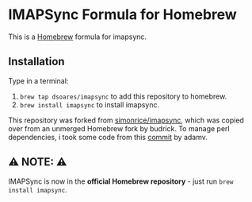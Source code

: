 # IMAPSync Formula for Homebrew

This is a [Homebrew](http://brew.sh) formula for imapsync.

Installation
------------

Type in a terminal:

1.  `brew tap dsoares/imapsync` to add this repository to homebrew.
2.  `brew install imapsync` to install imapsync.

This repository was forked from [simonrice/imapsync](https://www.github.com/simonrice/homebrew-imapsync),
 which was copied over from an unmerged Homebrew fork by budrick.
To manage perl dependencies, i took some code from
 this [commit](https://github.com/Homebrew/homebrew/commit/4e0dad01bc326ab3d31908fdb3c201bcac233903) by adamv.


⚠️️  NOTE: ⚠️️ 
------------

IMAPSync is now in the **official Homebrew repository** - just run `brew install imapsync`.
